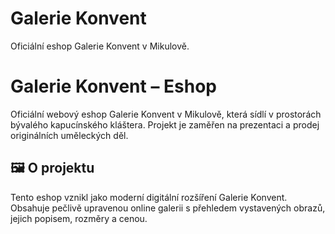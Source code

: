 # Galerie Konvent
Oficiální eshop Galerie Konvent v Mikulově.
# Galerie Konvent – Eshop

Oficiální webový eshop Galerie Konvent v Mikulově, která sídlí v prostorách bývalého kapucínského kláštera. Projekt je zaměřen na prezentaci a prodej originálních uměleckých děl.

## 🖼️ O projektu

Tento eshop vznikl jako moderní digitální rozšíření Galerie Konvent. Obsahuje pečlivě upravenou online galerii s přehledem vystavených obrazů, jejich popisem, rozměry a cenou.


